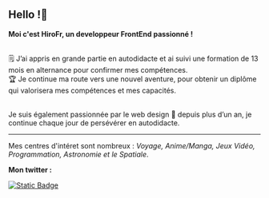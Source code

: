 ## Hello !👋

**Moi c'est HiroFr, un developpeur FrontEnd passionné !**
<br /><br />

🗒️ J’ai appris en grande partie en autodidacte et ai suivi une formation de 13 mois en alternance pour confirmer mes compétences.<br />
🏆 Je continue ma route vers une nouvel aventure, pour obtenir un diplôme qui valorisera mes compétences et mes capacités.
<br /><br />

Je suis également passionnée par le web design 🎨 depuis plus d’un an, je continue chaque jour de persévérer en autodidacte.

---

Mes centres d'intéret sont nombreux : *Voyage, Anime/Manga, Jeux Vidéo, Programmation, Astronomie et le Spatiale*.

**Mon twitter :**

[![Static Badge](https://img.shields.io/badge/@Hir0Fr-000000?style=for-the-badge&logo=x&logoColor=white)](https://www.x.com/hir0Fr)
